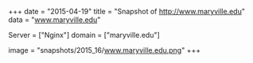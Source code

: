 
+++
date = "2015-04-19"
title = "Snapshot of http://www.maryville.edu"
data = "www.maryville.edu"

Server = ["Nginx"]
domain = ["maryville.edu"]

  image = "snapshots/2015_16/www.maryville.edu.png"
+++
#
